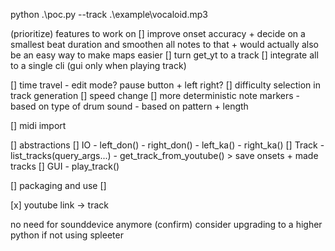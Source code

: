 python .\poc.py --track .\example\vocaloid.mp3

(prioritize) features to work on 
[] improve onset accuracy
    + decide on a smallest beat duration and smoothen all notes to that
        + would actually also be an easy way to make maps easier
[] turn get_yt to a track
[] integrate all to a single cli (gui only when playing track)

[] time travel
    - edit mode? pause button + left right? 
[] difficulty selection in track generation
[] speed change
[] more deterministic note markers
    - based on type of drum sound
    - based on pattern
        + length 

[] midi import


[] abstractions
    [] IO
        - left_don()
        - right_don()
        - left_ka()
        - right_ka()
    [] Track
        - list_tracks(query_args...)
        - get_track_from_youtube()
            > save onsets + made tracks
    [] GUI
        - play_track()

[] packaging and use
    [] 

[x] youtube link -> track

no need for sounddevice anymore (confirm)
consider upgrading to a higher python if not using spleeter